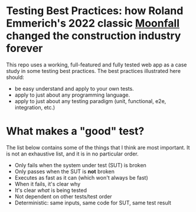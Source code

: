 # Testing Best Practices: how Roland Emmerich's 2022 classic [Moonfall](https://www.rottentomatoes.com/m/moonfall) changed the construction industry forever

This repo uses a working, full-featured and fully tested web app as a case study in some testing best practices. The best practices illustrated here should:

- be easy understand and apply to your own tests.
- apply to just about any programming language.
- apply to just about any testing paradigm (unit, functional, e2e, integration, etc.)

# What makes a "good" test?

The list below contains some of the things that I think are most important. It is not an exhaustive list, and it is in no particular order.

* Only fails when the system under test (SUT) is broken
* Only passes when the SUT is **not** broken
* Executes as fast as it can (which won't always be fast)
* When it fails, it's clear why
* It's clear _what_ is being tested
* Not dependent on other tests/test order
* Deterministic: same inputs, same code for SUT, same test result